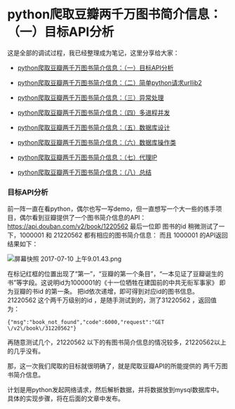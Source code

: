 # python爬取豆瓣两千万图书简介信息：（一）目标API分析

这是全部的调试过程，我已经整理成为笔记，这里分享给大家：

- [python爬取豆瓣两千万图书简介信息：（一）目标API分析](https://www.jianshu.com/p/a1331537544e)

- [python爬取豆瓣两千万图书简介信息：（二）简单python请求urllib2](https://www.jianshu.com/p/d378598fc66e)

- [python爬取豆瓣两千万图书简介信息：（三）异常处理](https://www.jianshu.com/p/807f4ca8b1ab)

- [python爬取豆瓣两千万图书简介信息：（四）多进程并发](https://www.jianshu.com/p/40c3faadd4db)

- [python爬取豆瓣两千万图书简介信息：（五）数据库设计](https://www.jianshu.com/p/5258c286f56d)

- [python爬取豆瓣两千万图书简介信息：（六）数据库操作类](https://www.jianshu.com/p/916166d20105)

- [python爬取豆瓣两千万图书简介信息：（七）代理IP](https://www.jianshu.com/p/1236d69337dc)

- [python爬取豆瓣两千万图书简介信息：（八）总结](https://www.jianshu.com/p/012b157ff8f5)


### 目标API分析

前一阵一直在看python，偶尔也写一写demo，但一直想写一个大一些的练手项目，偶尔看到豆瓣提供了一个图书简介信息的API：https://api.douban.com/v2/book/1220562
最后一位即 图书的id
稍微测试了一下，1000001 和 21220562 都有相应的图书简介信息：
而且 1000001 的API返回结果如下：

![屏幕快照 2017-07-10 上午9.01.43.png](http://upload-images.jianshu.io/upload_images/1136127-f3c488f471ce1d62.png?imageMogr2/auto-orient/strip%7CimageView2/2/w/1240)

在标记红框的位置出现了“第一”，“豆瓣的第一个条目”，“一本见证了豆瓣诞生的书”等字段。这说明id为1000001的《十一位牺牲在建国前的中共无衔军事家》 即为豆瓣的书id 的第一条。
把id依次递增，即可得到对应id的图书信息。
21220562 这个两千万级别的id ，是随手测试到的，测了31220562 ，返回值为：

```
{"msg":"book_not_found","code":6000,"request":"GET \/v2\/book\/31220562"}
```

再随意测试几个，21220562 以下的有图书简介信息的情况较多，21220562以上的几乎没有。

那，这一次我们爬取的目标就很明确了，就是爬取豆瓣API的所能提供的 两千万图书简介信息。

计划是用python发起网络请求，然后解析数据，并将数据放到mysql数据库中。具体的实现步骤，将在后面的文章中发布。


